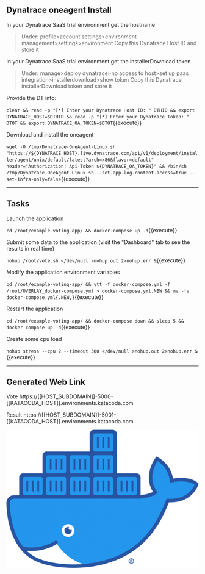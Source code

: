 
## Dynatrace oneagent Install
In your Dynatrace SaaS trial environment get the hostname

>Under: profile>account settings>environment management>settings>environment
>Copy this Dynatrace Host ID and store it


In your Dynatrace SaaS trial environment get the installerDownload token

>Under: manage>deploy dynatrace>no access to host>set up paas integration>installerdownload>show token
>Copy this Dynatrace installerDownload token and store it


Provide the DT info:

`clear && read -p "[*] Enter your Dynatrace Host ID: " DTHID && export DYNATRACE_HOST=$DTHID && read -p "[*] Enter your Dynatrace Token: " DTOT && export DYNATRACE_OA_TOKEN=$DTOT`{{execute}}

Download and install the oneagent

`wget -O /tmp/Dynatrace-OneAgent-Linux.sh "https://${DYNATRACE_HOST}.live.dynatrace.com/api/v1/deployment/installer/agent/unix/default/latest?arch=x86&flavor=default" --header="Authorization: Api-Token ${DYNATRACE_OA_TOKEN}" && /bin/sh /tmp/Dynatrace-OneAgent-Linux.sh --set-app-log-content-access=true --set-infra-only=false`{{execute}}


---


## Tasks

Launch the application 

`cd /root/example-voting-app/ && docker-compose up -d`{{execute}}

Submit some data to the application (visit the "Dashboard" tab to see the results in real time) 

`nohup /root/vote.sh </dev/null >nohup.out 2>nohup.err &`{{execute}}

Modify the application environment variables  

`cd /root/example-voting-app/ && ytt -f docker-compose.yml -f /root/OVERLAY_docker-compose.yml > docker-compose.yml.NEW && mv -fv docker-compose.yml{.NEW,}`{{execute}}

Restart the application 

`cd /root/example-voting-app/ && docker-compose down && sleep 5 && docker-compose up -d`{{execute}}

Create some cpu load 

`nohup stress --cpu 2 --timeout 300 </dev/null >nohup.out 2>nohup.err &`{{execute}}


---


## Generated Web Link

Vote
https://[[HOST_SUBDOMAIN]]-5000-[[KATACODA_HOST]].environments.katacoda.com

Result
https://[[HOST_SUBDOMAIN]]-5001-[[KATACODA_HOST]].environments.katacoda.com




![Docker Logo](./assets/Moby-logo.png)


